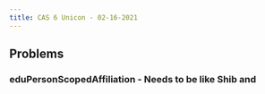 ```yaml
---
title: CAS 6 Unicon - 02-16-2021
---
```


## Problems

### eduPersonScopedAffiliation - Needs to be like Shib and
